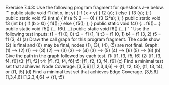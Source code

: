 Exercise 7.4.3: Use the following program fragment for questions a–e below.
''' public static void f1 (int x, int y) { if (x < y) { f2 (y); } else { f3 (y); }; } public static void f2 (int a) { if (a % 2 == 0) { f3 (2*a); }; } public static void f3 (int b) { if (b > 0) { f4(); } else { f5(); }; } public static void f4() {... f6()....} public static void f5() {... f6()....} public static void f6() {...} ''' Use the following test inputs:
t1 = f1 (0, 0) t2 = f1 (1, 1) t3 = f1 (0, 1) t4 = f1 (3, 2) t5 = f1 (3, 4)
(a) Draw the call graph for this program fragment.
The code show (2) is final and (6) may be final, nodes (1), (3), (4), (5) are not final. Graph: (1) --> (2) (1) --> (3) (2) --> (3) (3) --> (4) (3) --> (5) (4) --> (6) (5) --> (6)
(b) Give the path in the graph followed by each test.
t1: [f1, f3, f5, f6] t2: [f1, f3, f4, f6] t3: [f1, f2] t4: [f1, f3, f4, f6] t5: [f1, f2, f3, f4, f6]
(c) Find a minimal test set that achieves Node Coverage.
[3,5,6] [1,2,3,4,6]
-> {t1, t2, t3}, {t1, t3, t4}, or {t1, t5}
(d) Find a minimal test set that achieves Edge Coverage.
[3,5,6] [1,3,4,6] [1,2,3,4,6]
-> {t1, t5}
